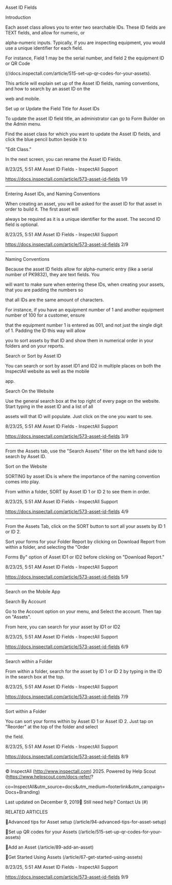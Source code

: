 Asset ID Fields

Introduction

Each asset class allows you to enter two searchable IDs.  These ID fields are TEXT fields, and allow for numeric, or

alpha-numeric inputs.  Typically, if you are inspecting equipment, you would use a unique identifier for each field.

For instance, Field 1 may be the serial number, and field 2 the equipment ID or QR Code

(//docs.inspectall.com/article/515-set-up-qr-codes-for-your-assets).

This article will explain set up of the Asset ID fields, naming conventions, and how to search by an asset ID on the

web and mobile.

Set up or Update the Field Title for Asset IDs

To update the asset ID field title, an administrator can go to Form Builder on the Admin menu.

Find the asset class for which you want to update the Asset ID fields, and click the blue pencil button beside it to

"Edit Class."

In the next screen, you can rename the Asset ID Fields.

8/23/25, 5:51 AM Asset ID Fields - InspectAll Support

https://docs.inspectall.com/article/573-asset-id-fields 1/9


---

Entering Asset IDs, and Naming Conventions

When creating an asset, you will be asked for the asset ID for that asset in order to build it.  The first asset will

always be required as it is a unique identifier for the asset.  The second ID field is optional.

8/23/25, 5:51 AM Asset ID Fields - InspectAll Support

https://docs.inspectall.com/article/573-asset-id-fields 2/9


---

Naming Conventions

Because the asset ID fields allow for alpha-numeric entry (like a serial number of PK9832), they are text fields.  You

will want to make sure when entering these IDs, when creating your assets, that you are padding the numbers so

that all IDs are the same amount of characters.

For instance, if you have an equipment number of 1 and another equipment number of 100 for a customer, ensure

that the equipment number 1 is entered as 001, and not just the single digit of 1.  Padding the ID this way will allow

you to sort assets by that ID and show them in numerical order in your folders and on your reports.

Search or Sort by Asset ID

You can search or sort by asset ID1 and ID2 in multiple places on both the InspectAll website as well as the mobile

app.

Search On the Website

Use the general search box at the top right of every page on the website.  Start typing in the asset ID and a list of all

assets will that ID will populate.  Just click on the one you want to see.

8/23/25, 5:51 AM Asset ID Fields - InspectAll Support

https://docs.inspectall.com/article/573-asset-id-fields 3/9


---

From the Assets tab, use the "Search Assets" filter on the left hand side to search by Asset ID.

Sort on the Website

SORTING by asset IDs is where the importance of the naming convention comes into play.

From within a folder, SORT by Asset ID 1 or ID 2 to see them in order.

8/23/25, 5:51 AM Asset ID Fields - InspectAll Support

https://docs.inspectall.com/article/573-asset-id-fields 4/9


---

From the Assets Tab, click on the SORT button to sort all your assets by ID 1 or ID 2.

Sort your forms for your Folder Report by clicking on Download Report from within a folder, and selecting the "Order

Forms By" option of Asset ID1 or ID2 before clicking on "Download Report."

8/23/25, 5:51 AM Asset ID Fields - InspectAll Support

https://docs.inspectall.com/article/573-asset-id-fields 5/9


---

Search on the Mobile App

Search By Account

Go to the Account option on your menu, and Select the account.  Then tap on "Assets".

From here, you can search for your asset by ID1 or ID2

8/23/25, 5:51 AM Asset ID Fields - InspectAll Support

https://docs.inspectall.com/article/573-asset-id-fields 6/9


---

Search within a Folder

From within a folder, search for the asset by ID 1 or ID 2 by typing in the ID in the search box at the top.

8/23/25, 5:51 AM Asset ID Fields - InspectAll Support

https://docs.inspectall.com/article/573-asset-id-fields 7/9


---

Sort within a Folder

You can sort your forms within by Asset ID 1 or Asset ID 2.  Just tap on "Reorder" at the top of the folder and select

the field.

8/23/25, 5:51 AM Asset ID Fields - InspectAll Support

https://docs.inspectall.com/article/573-asset-id-fields 8/9


---

© InspectAll (http://www.inspectall.com) 2025. Powered by Help Scout (https://www.helpscout.com/docs-refer/?

co=InspectAll&utm_source=docs&utm_medium=footerlink&utm_campaign=Docs+Branding)

Last updated on December 9, 2019 Still need help? Contact Us (#)

RELATED ARTICLES

Advanced tips for Asset setup (/article/94-advanced-tips-for-asset-setup)

Set up QR codes for your Assets (/article/515-set-up-qr-codes-for-your-assets)

Add an Asset (/article/89-add-an-asset)

Get Started Using Assets (/article/67-get-started-using-assets)

8/23/25, 5:51 AM Asset ID Fields - InspectAll Support

https://docs.inspectall.com/article/573-asset-id-fields 9/9

